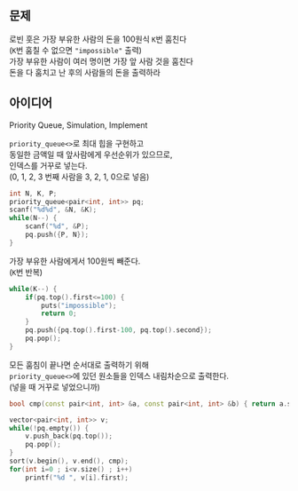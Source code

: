 ## 문제
로빈 훗은 가장 부유한 사람의 돈을 100원식 `K`번 훔친다  
(`K`번 훔칠 수 없으면 `"impossible"` 출력)  
가장 부유한 사람이 여러 명이면 가장 앞 사람 것을 훔친다  
돈을 다 훔치고 난 후의 사람들의 돈을 출력하라

## 아이디어
Priority Queue, Simulation, Implement

`priority_queue<>`로 최대 힙을 구현하고  
동일한 금액일 때 앞사람에게 우선순위가 있으므로,  
인덱스를 거꾸로 넣는다.  
(0, 1, 2, 3 번째 사람을 3, 2, 1, 0으로 넣음)
```cpp
int N, K, P;
priority_queue<pair<int, int>> pq;
scanf("%d%d", &N, &K);
while(N--) {
	scanf("%d", &P);
	pq.push({P, N});
}
```
가장 부유한 사람에게서 100원씩 빼준다.  
(`K`번 반복)
```cpp
while(K--) {
	if(pq.top().first<=100) {
		puts("impossible");
		return 0;
	}
	pq.push({pq.top().first-100, pq.top().second});
	pq.pop();
}
```
모든 훔침이 끝나면 순서대로 출력하기 위해  
`priority_queue<>`에 있던 원소들을 인덱스 내림차순으로 출력한다.  
(넣을 때 거꾸로 넣었으니까)
```cpp
bool cmp(const pair<int, int> &a, const pair<int, int> &b) { return a.second>b.second; }

vector<pair<int, int>> v;
while(!pq.empty()) {
	v.push_back(pq.top());
	pq.pop();
}
sort(v.begin(), v.end(), cmp);
for(int i=0 ; i<v.size() ; i++)
	printf("%d ", v[i].first);
```